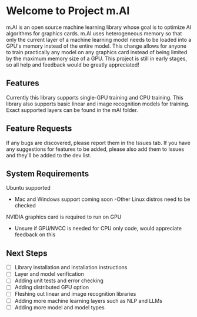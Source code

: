 # Welcome to Project m.AI

m.AI is an open source machine learning library whose goal is to optimize AI algorithms for graphics cards. m.AI uses heterogeneous memory so that only the current layer of a machine learning model needs to be loaded into a GPU's memory instead of the entire model. This change allows for anyone to train practically any model on any graphics card instead of being limited by the maximum memory size of a GPU. This project is still in early stages, so all help and feedback would be greatly appreciated!

## Features
Currently this library supports single-GPU training and CPU training. This library also supports basic linear and image recognition models for training. Exact supported layers can be found in the mAI folder.

## Feature Requests
If any bugs are discovered, please report them in the Issues tab. If you have any suggestions for features to be added, please also add them to Issues and they'll be added to the dev list.

## System Requirements
Ubuntu supported
- Mac and Windows support coming soon
-Other Linux distros need to be checked

NVIDIA graphics card is required to run on GPU
- Unsure if GPU/NVCC is needed for CPU only code, would appreciate feedback on this

## Next Steps
- [ ] Library installation and installation instructions
- [ ] Layer and model verification
- [ ] Adding unit tests and error checking
- [ ] Adding distributed GPU option
- [ ] Fleshing out linear and image recognition libraries
- [ ] Adding more machine learning layers such as NLP and LLMs
- [ ] Adding more model and model types
